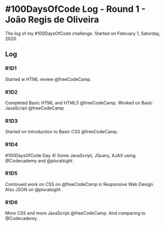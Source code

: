 # #100DaysOfCode Log - Round 1 - João Regis de Oliveira

The log of my #100DaysOfCode challenge. Started on February 1, Saturday, 2020.

## Log

### R1D1 
Started w HTML review @freeCodeCamp.

### R1D2
Completed Basic HTML and HTML5 @freeCodeCamp. Worked on Basic JavaScript @freeCodeCamp

### R1D3
Started on Introduction to Basic CSS @freeCodeCamp.

### R1D4
#100DaysOfCode Day 4! Some JavaScript, JQuery, AJAX using @Codecademy and @pluralsight .

### R1D5
Continued work on CSS on @freeCodeCamp in Responsive Web Design. Also JSON on @pluralsight .

### R1D6
More CSS and more JavaScript @freeCodeCamp. And comparing to @Codecademy.
